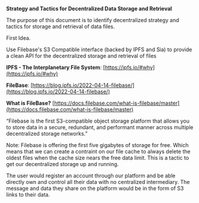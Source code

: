 **Strategy and Tactics for Decentralized Data Storage and Retrieval**

The purpose of this document is to identify decentralized strategy and tactics for storage and retrieval of data files.

First Idea.

Use Filebase's S3 Compatible interface (backed by IPFS and Sia) to provide a clean API for the decentralized storage and retrieval of files

**IPFS - The Interplanetary File System**: [https://ipfs.io/#why](https://ipfs.io/#why)

**FileBase**: [https://blog.ipfs.io/2022-04-14-filebase/](https://blog.ipfs.io/2022-04-14-filebase/)

**What is  FileBase?** [https://docs.filebase.com/what-is-filebase/master](https://docs.filebase.com/what-is-filebase/master)

“Filebase is the first S3-compatible object storage platform that allows you to store data in a secure, redundant, and performant manner across multiple decentralized storage networks.”

Note: Filebase is offering the first five gigabytes of storage for free. Which means that we can create a contraint on our file cache to always delete the oldest files when the cache size nears the free data limit. This is a tactic to get our decentralized storage up and running.

The user would register an account through our platform and be able directly own and control all their data with no centralized intermediary. The message and data they share on the platform would be in the form of S3 links to their data.

